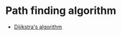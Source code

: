 # Path finding algorithm
* [Dijikstra's algorithm](https://github.com/vacu9708/Algorithm/tree/main/Path%20finding%20algorithm/Dijkstra's%20algorithm)
